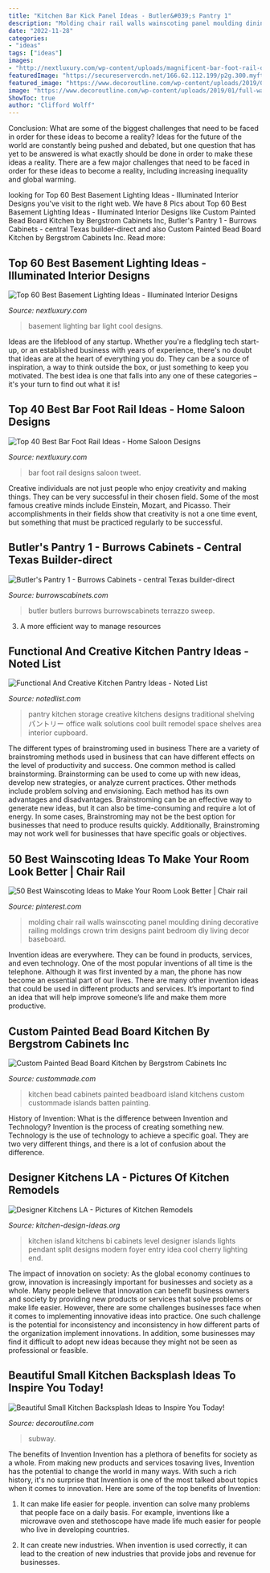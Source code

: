 ```yaml
---
title: "Kitchen Bar Kick Panel Ideas - Butler&#039;s Pantry 1"
description: "Molding chair rail walls wainscoting panel moulding dining decorative railing moldings crown trim designs paint bedroom diy living decor baseboard"
date: "2022-11-28"
categories:
- "ideas"
tags: ["ideas"]
images:
- "http://nextluxury.com/wp-content/uploads/magnificent-bar-foot-rail-design-ideas.jpg"
featuredImage: "https://secureservercdn.net/166.62.112.199/p2g.300.myftpupload.com/wp-content/uploads/2013/02/butlers-pantry-posts.jpg?time=1568928720"
featured_image: "https://www.decoroutline.com/wp-content/uploads/2019/01/full-wall-glossy-white-ceramic-subway-tile-backsplash-in-offset-pattern-and-2-floating-wood-plank-shelves-with-cup-hooks-800x1200.jpg"
image: "https://www.decoroutline.com/wp-content/uploads/2019/01/full-wall-glossy-white-ceramic-subway-tile-backsplash-in-offset-pattern-and-2-floating-wood-plank-shelves-with-cup-hooks-800x1200.jpg"
ShowToc: true
author: "Clifford Wolff"
---
```



Conclusion: What are some of the biggest challenges that need to be faced in order for these ideas to become a reality?
Ideas for the future of the world are constantly being pushed and debated, but one question that has yet to be answered is what exactly should be done in order to make these ideas a reality. There are a few major challenges that need to be faced in order for these ideas to become a reality, including increasing inequality and global warming.

	

		
looking for Top 60 Best Basement Lighting Ideas - Illuminated Interior Designs you've visit to the right web. We have 8 Pics about Top 60 Best Basement Lighting Ideas - Illuminated Interior Designs like Custom Painted Bead Board Kitchen by Bergstrom Cabinets Inc, Butler&#039;s Pantry 1 - Burrows Cabinets - central Texas builder-direct and also Custom Painted Bead Board Kitchen by Bergstrom Cabinets Inc. Read more:
		
    
## Top 60 Best Basement Lighting Ideas - Illuminated Interior Designs

<img loading=lazy src="http://nextluxury.com/wp-content/uploads/bar-pendants-basement-lighting-ideas.jpg" onerror="this.onerror=null;this.src='https://tse2.mm.bing.net/th?id=OIP.Rz9xStBYgGQTv7JHcJTRgQAAAA&amp;pid=15.1';" alt="Top 60 Best Basement Lighting Ideas - Illuminated Interior Designs">

_Source: nextluxury.com_

>basement lighting bar light cool designs. 

	

Ideas are the lifeblood of any startup. Whether you're a fledgling tech start-up, or an established business with years of experience, there's no doubt that ideas are at the heart of everything you do. They can be a source of inspiration, a way to think outside the box, or just something to keep you motivated. The best idea is one that falls into any one of these categories – it's your turn to find out what it is!

    
## Top 40 Best Bar Foot Rail Ideas - Home Saloon Designs

<img loading=lazy src="http://nextluxury.com/wp-content/uploads/magnificent-bar-foot-rail-design-ideas.jpg" onerror="this.onerror=null;this.src='https://tse3.mm.bing.net/th?id=OIP.4EI74UTdixpZQlRQhTlS2gHaEK&amp;pid=15.1';" alt="Top 40 Best Bar Foot Rail Ideas - Home Saloon Designs">

_Source: nextluxury.com_

>bar foot rail designs saloon tweet. 

	

Creative individuals are not just people who enjoy creativity and making things. They can be very successful in their chosen field. Some of the most famous creative minds include Einstein, Mozart, and Picasso. Their accomplishments in their fields show that creativity is not a one time event, but something that must be practiced regularly to be successful.

    
## Butler&#039;s Pantry 1 - Burrows Cabinets - Central Texas Builder-direct

<img loading=lazy src="https://secureservercdn.net/166.62.112.199/p2g.300.myftpupload.com/wp-content/uploads/2013/02/butlers-pantry-posts.jpg?time=1568928720" onerror="this.onerror=null;this.src='https://tse2.mm.bing.net/th?id=OIP.nekrbrZg9uofkUYorlsJnQHaLH&amp;pid=15.1';" alt="Butler&#039;s Pantry 1 - Burrows Cabinets - central Texas builder-direct">

_Source: burrowscabinets.com_

>butler butlers burrows burrowscabinets terrazzo sweep. 

	

3. A more efficient way to manage resources

    
## Functional And Creative Kitchen Pantry Ideas - Noted List

<img loading=lazy src="http://notedlist.com/wp-content/uploads/2016/03/kitchen-pantry-ideas/22-kitchen-pantry-ideas.jpg" onerror="this.onerror=null;this.src='https://tse1.mm.bing.net/th?id=OIP.5PYftl0S6iUi2SLXbjSdegHaLI&amp;pid=15.1';" alt="Functional And Creative Kitchen Pantry Ideas - Noted List">

_Source: notedlist.com_

>pantry kitchen storage creative kitchens designs traditional shelving パントリー office walk solutions cool built remodel space shelves area interior cupboard. 

	

The different types of brainstroming used in business
There are a variety of brainstroming methods used in business that can have different effects on the level of productivity and success. One common method is called brainstorming. Brainstorming can be used to come up with new ideas, develop new strategies, or analyze current practices. Other methods include problem solving and envisioning. Each method has its own advantages and disadvantages.
Brainstroming can be an effective way to generate new ideas, but it can also be time-consuming and require a lot of energy. In some cases, Brainstroming may not be the best option for businesses that need to produce results quickly. Additionally, Brainstroming may not work well for businesses that have specific goals or objectives.

    
## 50 Best Wainscoting Ideas To Make Your Room Look Better | Chair Rail

<img loading=lazy src="https://i.pinimg.com/originals/8d/b4/43/8db4435bde56495ea738e72a6bd46d47.jpg" onerror="this.onerror=null;this.src='https://tse3.mm.bing.net/th?id=OIP.tj-u1t2leM6Xt14vYLXcqAHaKv&amp;pid=15.1';" alt="50 Best Wainscoting Ideas to Make Your Room Look Better | Chair rail">

_Source: pinterest.com_

>molding chair rail walls wainscoting panel moulding dining decorative railing moldings crown trim designs paint bedroom diy living decor baseboard. 

	

Invention ideas are everywhere. They can be found in products, services, and even technology. One of the most popular inventions of all time is the telephone. Although it was first invented by a man, the phone has now become an essential part of our lives. There are many other invention ideas that could be used in different products and services. It’s important to find an idea that will help improve someone’s life and make them more productive.

    
## Custom Painted Bead Board Kitchen By Bergstrom Cabinets Inc

<img loading=lazy src="https://images.custommade.com/QVD_JoIUv5QJlSYusb5qWSqjpoc=/custommade-photosets/6319/6319.31940.jpg" onerror="this.onerror=null;this.src='https://tse1.mm.bing.net/th?id=OIP.2iEBlbc3dsLMOAnEKJ6bLgHaE8&amp;pid=15.1';" alt="Custom Painted Bead Board Kitchen by Bergstrom Cabinets Inc">

_Source: custommade.com_

>kitchen bead cabinets painted beadboard island kitchens custom custommade islands batten painting. 

	

History of Invention: What is the difference between Invention and Technology?
Invention is the process of creating something new. Technology is the use of technology to achieve a specific goal. They are two very different things, and there is a lot of confusion about the difference.

    
## Designer Kitchens LA - Pictures Of Kitchen Remodels

<img loading=lazy src="http://www.kitchen-design-ideas.org/images/kitchen-cabinets-modern-medium-wood-058a-dkl005-cherry-bi-level-island-pendant-lights.jpg" onerror="this.onerror=null;this.src='https://tse3.mm.bing.net/th?id=OIP.G76rhyOrC_CzaDU49umYrAHaGI&amp;pid=15.1';" alt="Designer Kitchens LA - Pictures of Kitchen Remodels">

_Source: kitchen-design-ideas.org_

>kitchen island kitchens bi cabinets level designer islands lights pendant split designs modern foyer entry idea cool cherry lighting end. 

	

The impact of innovation on society:
As the global economy continues to grow, innovation is increasingly important for businesses and society as a whole. Many people believe that innovation can benefit business owners and society by providing new products or services that solve problems or make life easier. However, there are some challenges businesses face when it comes to implementing innovative ideas into practice. One such challenge is the potential for inconsistency and inconsistency in how different parts of the organization implement innovations. In addition, some businesses may find it difficult to adopt new ideas because they might not be seen as professional or feasible.

    
## Beautiful Small Kitchen Backsplash Ideas To Inspire You Today!

<img loading=lazy src="https://www.decoroutline.com/wp-content/uploads/2019/01/full-wall-glossy-white-ceramic-subway-tile-backsplash-in-offset-pattern-and-2-floating-wood-plank-shelves-with-cup-hooks-800x1200.jpg" onerror="this.onerror=null;this.src='https://tse4.mm.bing.net/th?id=OIP.wGxlani55DOE56r4Qf3j_gHaLH&amp;pid=15.1';" alt="Beautiful Small Kitchen Backsplash Ideas to Inspire You Today!">

_Source: decoroutline.com_

>subway. 

	

The benefits of Invention
Invention has a plethora of benefits for society as a whole. From making new products and services tosaving lives, Invention has the potential to change the world in many ways. With such a rich history, it's no surprise that Invention is one of the most talked about topics when it comes to innovation. Here are some of the top benefits of Invention: 
1. It can make life easier for people. invention can solve many problems that people face on a daily basis. For example, inventions like a microwave oven and stethoscope have made life much easier for people who live in developing countries.

2. It can create new industries. When invention is used correctly, it can lead to the creation of new industries that provide jobs and revenue for businesses.

